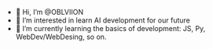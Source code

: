 - 👋 Hi, I’m @OBLVIION
- 👀 I’m interested in learn AI development for our future
- 🌱 I’m currently learning the basics of development: JS, Py, WebDev/WebDesing, so on.
<!---
OBLVIION/OBLVIION is a ✨ special ✨ repository because its `README.md` (this file) appears on your GitHub profile.
You can click the Preview link to take a look at your changes.
--->
